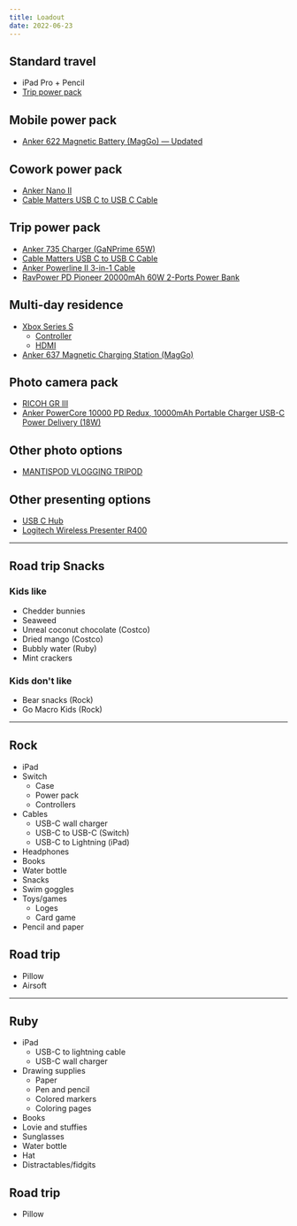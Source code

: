 ```yaml
---
title: Loadout
date: 2022-06-23
---
```


## Standard travel

- iPad Pro + Pencil
- [Trip power pack](#trip-power-pack)

## Mobile power pack

- [Anker 622 Magnetic Battery (MagGo) — Updated](/uses/anker-622-magnetic-battery-maggo)

## Cowork power pack

- [Anker Nano II](/TODO)
- [Cable Matters USB C to USB C Cable](/TODO)

## Trip power pack

- [Anker 735 Charger (GaNPrime 65W)](/TODO)
- [Cable Matters USB C to USB C Cable](/TODO)
- [Anker Powerline II 3-in-1 Cable](/TODO)
- [RavPower PD Pioneer 20000mAh 60W 2-Ports Power Bank](/TODO)

## Multi-day residence

- [Xbox Series S](/TODO)
  - [Controller](/TODO)
  - [HDMI](/TODO)
- [Anker 637 Magnetic Charging Station (MagGo)](/TODO)

## Photo camera pack

- [RICOH GR III](/uses/ricoh-gr-iii)
- [Anker PowerCore 10000 PD Redux, 10000mAh Portable Charger USB-C Power Delivery (18W)](/TODO)

## Other photo options

- [MANTISPOD VLOGGING TRIPOD](/TODO)

## Other presenting options

- [USB C Hub](/TODO)
- [Logitech Wireless Presenter R400](/TODO)

---

## Road trip Snacks

### Kids like

- Chedder bunnies
- Seaweed
- Unreal coconut chocolate (Costco)
- Dried mango (Costco)
- Bubbly water (Ruby)
- Mint crackers

### Kids don't like

- Bear snacks (Rock)
- Go Macro Kids (Rock)

---

## Rock

- iPad
- Switch
  - Case
  - Power pack
  - Controllers
- Cables
  - USB-C wall charger
  - USB-C to USB-C (Switch)
  - USB-C to Lightning (iPad)
- Headphones
- Books
- Water bottle
- Snacks
- Swim goggles
- Toys/games
  - Loges
  - Card game
- Pencil and paper

## Road trip

- Pillow
- Airsoft

---

## Ruby

- iPad
  - USB-C to lightning cable
  - USB-C wall charger
- Drawing supplies
  - Paper
  - Pen and pencil
  - Colored markers
  - Coloring pages
- Books
- Lovie and stuffies
- Sunglasses
- Water bottle
- Hat
- Distractables/fidgits

## Road trip

- Pillow
